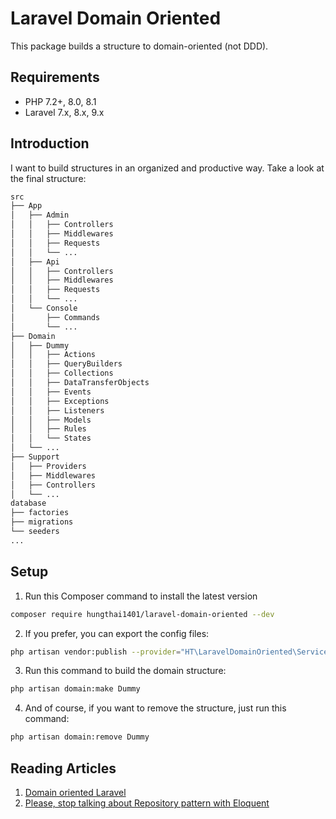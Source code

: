 # Laravel Domain Oriented
This package builds a structure to domain-oriented (not DDD).

## Requirements
- PHP 7.2+, 8.0, 8.1
- Laravel 7.x, 8.x, 9.x

## Introduction
I want to build structures in an organized and productive way. Take a look at the final structure:
```bash
src
├── App
│   ├── Admin
│   │   ├── Controllers
│   │   ├── Middlewares
│   │   ├── Requests
│   │   └── ...
│   ├── Api
│   │   ├── Controllers
│   │   ├── Middlewares
│   │   ├── Requests
│   │   └── ...
│   └── Console
│       ├── Commands
│       └── ...
├── Domain
│   ├── Dummy
│   │   ├── Actions
│   │   ├── QueryBuilders
│   │   ├── Collections
│   │   ├── DataTransferObjects
│   │   ├── Events
│   │   ├── Exceptions
│   │   ├── Listeners
│   │   ├── Models
│   │   ├── Rules
│   │   └── States
│   └── ...
├── Support
│   ├── Providers
│   ├── Middlewares
│   ├── Controllers
│   └── ...
database
├── factories
├── migrations
└── seeders
...
```

## Setup
1. Run this Composer command to install the latest version
```bash
composer require hungthai1401/laravel-domain-oriented --dev
```
2. If you prefer, you can export the config files:
```bash
php artisan vendor:publish --provider="HT\LaravelDomainOriented\ServiceProvider" --tag="config"
```
3. Run this command to build the domain structure:
```bash
php artisan domain:make Dummy
```
4. And of course, if you want to remove the structure, just run this command:
```bash
php artisan domain:remove Dummy
```

## Reading Articles
1. [Domain oriented Laravel](https://stitcher.io/blog/laravel-beyond-crud-01-domain-oriented-laravel)
2. [Please, stop talking about Repository pattern with Eloquent](https://adelf.tech/2019/useless-eloquent-repositories)

